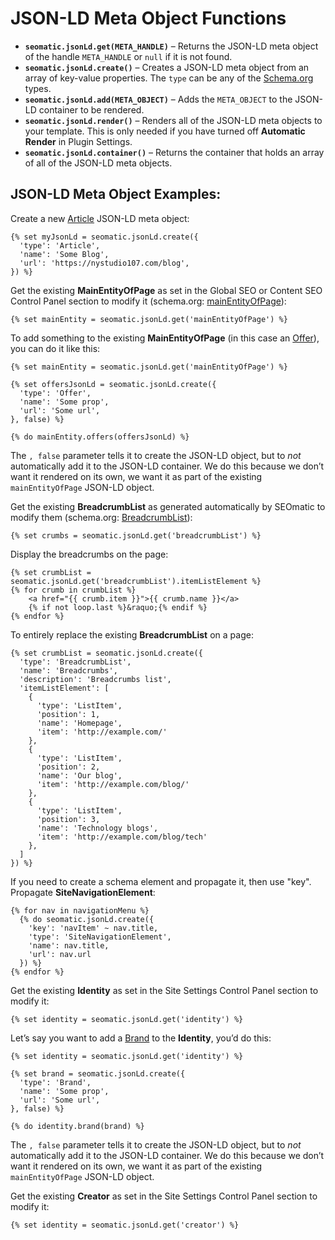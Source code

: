 # JSON-LD Meta Object Functions

* **`seomatic.jsonLd.get(META_HANDLE)`** – Returns the JSON-LD meta object of the handle `META_HANDLE` or `null` if it is not found.
* **`seomatic.jsonLd.create()`** – Creates a JSON-LD meta object from an array of key-value properties. The `type` can be any of the [Schema.org](http://schema.org/docs/full.html) types.
* **`seomatic.jsonLd.add(META_OBJECT)`** – Adds the `META_OBJECT` to the JSON-LD container to be rendered.
* **`seomatic.jsonLd.render()`** – Renders all of the JSON-LD meta objects to your template. This is only needed if you have turned off **Automatic Render** in Plugin Settings.
* **`seomatic.jsonLd.container()`** – Returns the container that holds an array of all of the JSON-LD meta objects.

## JSON-LD Meta Object Examples:

Create a new [Article](http://schema.org/Article) JSON-LD meta object:

```twig
{% set myJsonLd = seomatic.jsonLd.create({
  'type': 'Article',
  'name': 'Some Blog',
  'url': 'https://nystudio107.com/blog',
}) %}
```

Get the existing **MainEntityOfPage** as set in the Global SEO or Content SEO Control Panel section to modify it (schema.org: [mainEntityOfPage](http://schema.org/docs/datamodel.html#mainEntityBackground)):
```twig
{% set mainEntity = seomatic.jsonLd.get('mainEntityOfPage') %}
```

To add something to the existing **MainEntityOfPage** (in this case an [Offer](https://schema.org/Offer)), you can do it like this:
```twig
{% set mainEntity = seomatic.jsonLd.get('mainEntityOfPage') %}

{% set offersJsonLd = seomatic.jsonLd.create({
  'type': 'Offer',
  'name': 'Some prop',
  'url': 'Some url',
}, false) %}

{% do mainEntity.offers(offersJsonLd) %}
```

The `, false` parameter tells it to create the JSON-LD object, but to _not_ automatically add it to the JSON-LD container. We do this because we don’t want it rendered on its own, we want it as part of the existing `mainEntityOfPage` JSON-LD object.

Get the existing **BreadcrumbList** as generated automatically by SEOmatic to modify them (schema.org: [BreadcrumbList](http://schema.org/BreadcrumbList)):
```twig
{% set crumbs = seomatic.jsonLd.get('breadcrumbList') %}
```

Display the breadcrumbs on the page:

```twig
{% set crumbList = seomatic.jsonLd.get('breadcrumbList').itemListElement %}
{% for crumb in crumbList %}
    <a href="{{ crumb.item }}">{{ crumb.name }}</a>
    {% if not loop.last %}&raquo;{% endif %}
{% endfor %}
```

To entirely replace the existing **BreadcrumbList** on a page:
```twig
{% set crumbList = seomatic.jsonLd.create({
  'type': 'BreadcrumbList',
  'name': 'Breadcrumbs',
  'description': 'Breadcrumbs list',
  'itemListElement': [
    {
      'type': 'ListItem',
      'position': 1,
      'name': 'Homepage',
      'item': 'http://example.com/'
    },
    {
      'type': 'ListItem',
      'position': 2,
      'name': 'Our blog',
      'item': 'http://example.com/blog/'
    },
    {
      'type': 'ListItem',
      'position': 3,
      'name': 'Technology blogs',
      'item': 'http://example.com/blog/tech'
    },
  ]
}) %}
```

If you need to create a schema element and propagate it, then use "key".
Propagate **SiteNavigationElement**:

```twig
{% for nav in navigationMenu %}
  {% do seomatic.jsonLd.create({
    'key': 'navItem' ~ nav.title,
    'type': 'SiteNavigationElement',
    'name': nav.title,
    'url': nav.url
  }) %}
{% endfor %}
```

Get the existing **Identity** as set in the Site Settings Control Panel section to modify it:
```twig
{% set identity = seomatic.jsonLd.get('identity') %}
```

Let’s say you want to add a [Brand](https://schema.org/Brand) to the **Identity**, you’d do this:

```twig
{% set identity = seomatic.jsonLd.get('identity') %}

{% set brand = seomatic.jsonLd.create({
  'type': 'Brand',
  'name': 'Some prop',
  'url': 'Some url',
}, false) %}

{% do identity.brand(brand) %}
```

The `, false` parameter tells it to create the JSON-LD object, but to _not_ automatically add it to the JSON-LD container. We do this because we don’t want it rendered on its own, we want it as part of the existing `mainEntityOfPage` JSON-LD object.

Get the existing **Creator** as set in the Site Settings Control Panel section to modify it:
```twig
{% set identity = seomatic.jsonLd.get('creator') %}
```
